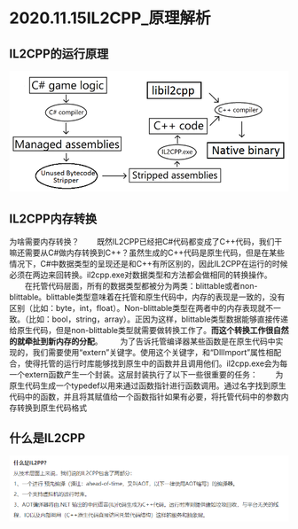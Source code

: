 # 2020.11.15IL2CPP_原理解析

## IL2CPP的运行原理
![](_v_images/20201115180448469_11171.png)

## IL2CPP内存转换
为啥需要内存转换？
　　既然IL2CPP已经把C#代码都变成了C++代码，我们干嘛还需要从C#做内存转换到C++？虽然生成的C++代码是原生代码，但是在某些情况下，C#中数据类型的呈现还是和C++有所区别的，因此IL2CPP在运行的时候必须在两边来回转换。il2cpp.exe对数据类型和方法都会做相同的转换操作。
　　在托管代码层面，所有的数据类型都被分为两类：blittable或者non-blittable。blittable类型意味着在托管和原生代码中，内存的表现是一致的，没有区别（比如：byte，int，float）。Non-blittable类型在两者中的内存表现就不一致。（比如：bool，string，array）。正因为这样，blittable类型数据能够直接传递给原生代码，但是non-blittable类型就需要做转换工作了。**而这个转换工作很自然的就牵扯到新内存的分配**。
　　为了告诉托管编译器某些函数是在原生代码中实现的，我们需要使用“extern”关键字。使用这个关键字，和“DllImport”属性相配合，使得托管的运行时库能够找到原生中的函数并且调用他们。il2cpp.exe会为每一个extern函数产生一个封装。这层封装执行了以下一些很重要的任务：
　　为原生代码生成一个typedef以用来通过函数指针进行函数调用。通过名字找到原生代码中的函数，并且将其赋值给一个函数指针如果有必要，将托管代码中的参数内存转换到原生代码格式

## 什么是IL2CPP

![](_v_images/20201204204050540_23155.png)


